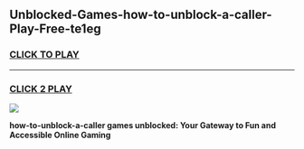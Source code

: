 
## Unblocked-Games-how-to-unblock-a-caller-Play-Free-te1eg
<h3>
<a href="https://premium76.site?title=how-to-unblock-a-caller&ref=21A">CLICK TO PLAY</a></h3>
<hr>

<h3>
<a href="https://premium76.site?title=how-to-unblock-a-caller&ref=21A">CLICK 2 PLAY</a>
  
</h3>

<a href="https://premium76.site?title=how-to-unblock-a-caller&ref=21A"><img src="https://clearcache.store/games.png"></a>


**how-to-unblock-a-caller games unblocked: Your Gateway to Fun and Accessible Online Gaming**
